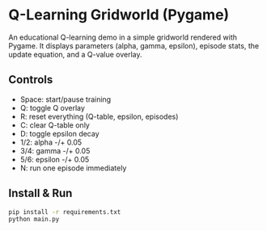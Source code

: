 # Q-Learning Gridworld (Pygame)

An educational Q-learning demo in a simple gridworld rendered with Pygame. It displays parameters (alpha, gamma, epsilon), episode stats, the update equation, and a Q-value overlay.

## Controls
- Space: start/pause training
- Q: toggle Q overlay
- R: reset everything (Q-table, epsilon, episodes)
- C: clear Q-table only
- D: toggle epsilon decay
- 1/2: alpha -/+ 0.05
- 3/4: gamma -/+ 0.05
- 5/6: epsilon -/+ 0.05
- N: run one episode immediately

## Install & Run
```bash
pip install -r requirements.txt
python main.py
```